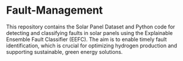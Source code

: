 # Fault-Management
This repository contains the Solar Panel Dataset and Python code for detecting and classifying faults in solar panels using the Explainable Ensemble Fault Classifier (EEFC). The aim is to enable timely fault identification, which is crucial for optimizing hydrogen production and supporting sustainable, green energy solutions.
